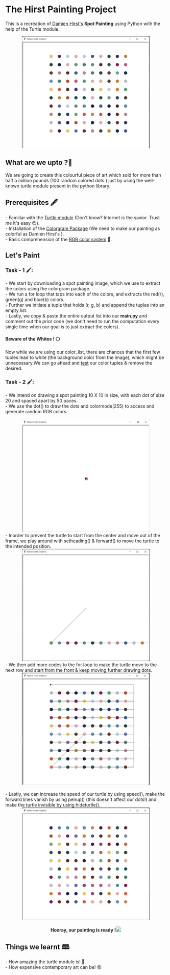 # The Hirst Painting Project

<p>This is a recreation of <a href="https://en.wikipedia.org/wiki/Damien_Hirst">Damien Hirst's</a> <b>Spot Painting</b> using Python with the help of the Turtle module.</p>
<div align="center">
<img src="Images/1.jpeg" width="400" height="350">
</div>
<h2>What are we upto ?🤔</h2>
<p>We are going to create this colourful piece of art which sold for more than half a million pounds (100 random colored dots ) just by using the well-known turtle module present in the python library.</p>
<h2>Prerequisites 🖋️</h2>
- Familiar with the <a href="https://docs.python.org/3/library/turtle.html#turtle.dot"> Turtle module</a> (Don't know? Internet is the savior. Trust me it's easy 😉).<br>
- Installation of the <a href="https://pypi.org/project/colorgram.py/">Colorgram Package</a>  (We need to make our painting as colorful as Damien Hirst's ).<br>
- Basic comprehension of the <a href="https://en.wikipedia.org/wiki/RGB_color_model">RGB color system</a> 🧮.
<h2>Let's Paint </h2>
<h3>Task - 1 🖌️:</h3>
- We start by downloading a spot painting image, which we use to extract the colors using the colorgram package.<br>
- We run a for loop that taps into each of the colors, and extracts the red(r), green(g) and blue(b) colors.<br>
- Further we initiate a tuple that holds (r, g, b) and append the tuples into an empty list.<br>
- Lastly, we copy & paste the entire output list into our <b>main.py</b> and comment out the prior code (we don't need to run the computation every single time when our goal is to just extract the colors).
<h4>Beware of the Whites ! ⚪</h4>
<p>Now while we are using our color_list, there are chances that the first few tuples lead to white (the background color from the image), which might be unnecessary.We can go ahead and <a href="https://www.w3schools.com/colors/colors_rgb.asp">test</a> our color tuples & remove the desired.</p>
<h3>Task - 2 🖌️:</h3>
-  We intend on drawing a spot painting 10 X 10 in size, with each dot of size 20 and spaced apart by 50 paces.<br>
-  We use the dot() to draw the dots and colormode(255) to access and generate random RGB colors.<br>
<br>
<div align="center">
<img src="Images/2.jpeg" width="400" height="350">
</div>
- Inorder to prevent the turtle to start from the center and move out of the frame, we play around with setheading() & forward() to move the turtle to the intended position.<br>
<div align="center">
<img src="Images/3.jpeg" width="400" height="350">
</div>
- We then add more codes to the for loop to make the turtle move to the next row and start from the front & keep moving further drawing dots.<br>
<div align="center">
<img src="Images/4.jpeg" width="400" height="350">
</div>
<br>
- Lastly, we can increase the speed of our turtle by using speed(), make the forward lines vanish by using penup() (this doesn't affect our dots!) and make the turtle invisible by using hideturtle().<br>
<div align="center">
<img src="Images/5.jpeg" width="400" height="350">
</div>

<h4 align="center">Hooray, our painting is ready !<img src="https://media2.giphy.com/media/TFNbcscr9JUUigDzrZ/giphy.gif?cid=ecf05e4706b8ssybfzwnhu3hwlqnljx0thbi23qezkue1y2i&rid=giphy.gif&ct=s" width = "50"></h4>
<h2>Things we learnt 🕮️</h2>
- How amazing the turtle module is! 🐢<br>
- How expensive contemporary art can be! 😝

